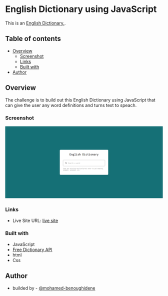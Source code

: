 # English Dictionary using JavaScript

This is an [English Dictionary.](https://www.figma.com/community/file/1119570033612610010).

## Table of contents

- [Overview](#overview)
  - [Screenshot](#screenshot)
  - [Links](#links)
  - [Built with](#built-with)
- [Author](#author)

## Overview

The challenge is to build out this English Dictionary using JavaScript that can give the user any word definitions and turns text to speach.

### Screenshot

![](./screenshot.png)

### Links

- Live Site URL: [live site](https://englishdictionary1.netlify.app)

### Built with

- JavaScript
- [Free Dictionary API](https://dictionaryapi.dev/)
- html
- Css

## Author

- builded by - [@mohamed-benoughidene](https://github.com/mohamed-benoughidene)
